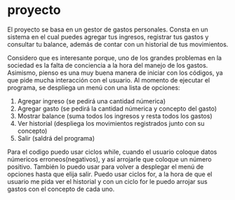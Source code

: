 # proyecto
El proyecto se basa en un gestor de gastos personales.
Consta en un sistema en el cual puedes agregar tus ingresos, registrar tus gastos y consultar tu balance, además de contar con un historial de tus movimientos. 

Considero que es interesante porque, uno de los grandes problemas en la sociedad es la falta de conciencia a la hora del manejo de los gastos. Asimismo, pienso es una muy buena manera de iniciar con los códigos, ya que pide mucha interacción con el usuario.
Al momento de ejecutar el programa, se despliega un menú con una lista de opciones:
1. Agregar ingreso (se pedirá una cantidad númerica)
2. Agregar gasto (se pedirá la cantidad númerica y concepto del gasto)
3. Mostrar balance (suma todos los ingresos y resta todos los gastos)
4. Ver historial (despliega los movimientos registrados junto con su concepto)
5. Salir (saldrá del programa)

Para el codigo puedo usar ciclos while, cuando el usuario coloque datos númericos erroneos(negativos), y así arrojarle que coloque un número positivo. También lo puedo usar para volver a desplegar el menú de opciones hasta que elija salir. Puedo usar ciclos for, a la hora de que el usuario me pida ver el historial y con un ciclo for le puedo arrojar sus gastos con el concepto de cada uno.
